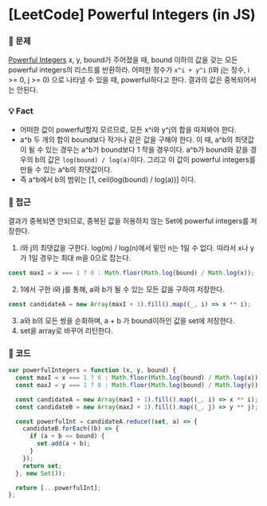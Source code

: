 # [LeetCode] Powerful Integers (in JS)

### 📖 문제

[Powerful Integers](https://leetcode.com/submissions/detail/487253237/?from=explore&item_id=3726)
x, y, bound가 주어졌을 때, bound 이하의 값을 갖는 모든 powerful integers의 리스트를 반환하라.
어떠한 정수가 `x^i + y^i` (i와 j는 정수, i >= 0, j >= 0) 으로 나타낼 수 있을 때, powerful하다고 한다.
결과의 값은 중복되어서는 안된다.

### 💡 Fact
- 어떠한 값이 powerful할지 모르므로, 모든 x^i와 y^j의 합을 따져봐야 한다.
- a^b 두 개의 합이 bound보다 작거나 같은 값을 구해야 한다. 이 때, a^b의 최댓값이 될 수 있는 경우는 a^b가 bound보다 1 작을 경우이다. a^b가 bound와 같을 경우의 b의 값은 `log(bound) / log(a)`이다. 그리고 이 값이 powerful integers를 만들 수 있는 a^b의 최댓값이다.
- 즉 a^b에서 b의 범위는 [1, ceil(log(bound) / log(a))] 이다. 


### 🚎 접근

결과가 중복되면 안되므로, 중복된 값을 허용하지 않는 Set에 powerful integers를 저장한다.

1. i와 j의 최댓값을 구한다.
  log(m) / log(n)에서 밑인 n는 1일 수 없다. 따라서 x나 y가 1일 경우는 최대 m을 0으로 잡는다.
  ```js
  const maxI = x === 1 ? 0 : Math.floor(Math.log(bound) / Math.log(x));
  ```
2. 1에서 구한 i와 j를 통해, a와 b가 될 수 있는 모든 값을 구하여 저장한다.
  ```js
  const candidateA = new Array(maxI + 1).fill().map((_, i) => x ** i);
  ```
3. a와 b의 모든 쌍을 순회하며, a + b 가 bound이하인 값을 set에 저장한다.
4. set을 array로 바꾸어 리턴한다.


### 📝 코드

```javascript
var powerfulIntegers = function (x, y, bound) {
  const maxI = x === 1 ? 0 : Math.floor(Math.log(bound) / Math.log(x));
  const maxJ = y === 1 ? 0 : Math.floor(Math.log(bound) / Math.log(y));

  const candidateA = new Array(maxI + 1).fill().map((_, i) => x ** i);
  const candidateB = new Array(maxJ + 1).fill().map((_, j) => y ** j);

  const powerfulInt = candidateA.reduce((set, a) => {
    candidateB.forEach((b) => {
      if (a + b <= bound) {
        set.add(a + b);
      }
    });
    return set;
  }, new Set());

  return [...powerfulInt];
};
```
